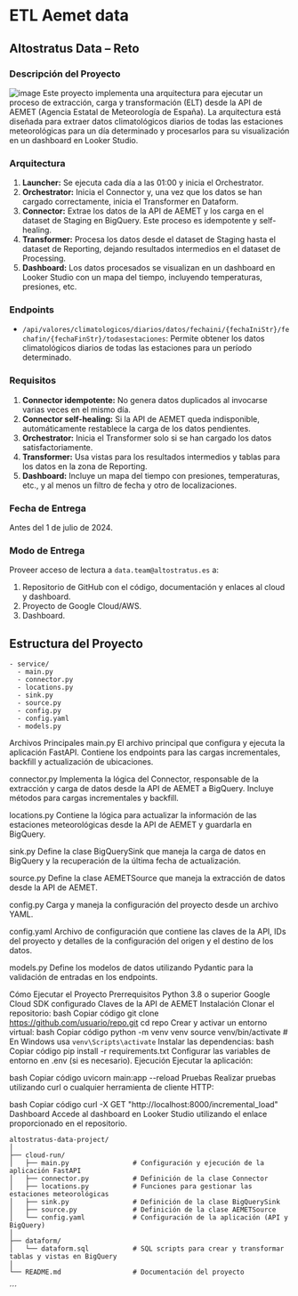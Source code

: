 # ETL Aemet data
## Altostratus Data – Reto

### Descripción del Proyecto
![image](https://github.com/pglez12/dataaemet/assets/135646732/d588c54a-5ae3-4e70-8ed0-5e66715cabf4)
Este proyecto implementa una arquitectura para ejecutar un proceso de extracción, carga y transformación (ELT) desde la API de AEMET (Agencia Estatal de Meteorología de España). La arquitectura está diseñada para extraer datos climatológicos diarios de todas las estaciones meteorológicas para un día determinado y procesarlos para su visualización en un dashboard en Looker Studio.

### Arquitectura

1. **Launcher:** Se ejecuta cada día a las 01:00 y inicia el Orchestrator.
2. **Orchestrator:** Inicia el Connector y, una vez que los datos se han cargado correctamente, inicia el Transformer en Dataform.
3. **Connector:** Extrae los datos de la API de AEMET y los carga en el dataset de Staging en BigQuery. Este proceso es idempotente y self-healing.
4. **Transformer:** Procesa los datos desde el dataset de Staging hasta el dataset de Reporting, dejando resultados intermedios en el dataset de Processing.
5. **Dashboard:** Los datos procesados se visualizan en un dashboard en Looker Studio con un mapa del tiempo, incluyendo temperaturas, presiones, etc.

### Endpoints

- `/api/valores/climatologicos/diarios/datos/fechaini/{fechaIniStr}/fechafin/{fechaFinStr}/todasestaciones`: Permite obtener los datos climatológicos diarios de todas las estaciones para un período determinado.

### Requisitos

1. **Connector idempotente:** No genera datos duplicados al invocarse varias veces en el mismo día.
2. **Connector self-healing:** Si la API de AEMET queda indisponible, automáticamente restablece la carga de los datos pendientes.
3. **Orchestrator:** Inicia el Transformer solo si se han cargado los datos satisfactoriamente.
4. **Transformer:** Usa vistas para los resultados intermedios y tablas para los datos en la zona de Reporting.
5. **Dashboard:** Incluye un mapa del tiempo con presiones, temperaturas, etc., y al menos un filtro de fecha y otro de localizaciones.

### Fecha de Entrega

Antes del 1 de julio de 2024.

### Modo de Entrega

Proveer acceso de lectura a `data.team@altostratus.es` a:

1. Repositorio de GitHub con el código, documentación y enlaces al cloud y dashboard.
2. Proyecto de Google Cloud/AWS.
3. Dashboard.

## Estructura del Proyecto

```text
- service/
  - main.py
  - connector.py
  - locations.py
  - sink.py
  - source.py
  - config.py
  - config.yaml
  - models.py
```

Archivos Principales
main.py
El archivo principal que configura y ejecuta la aplicación FastAPI. Contiene los endpoints para las cargas incrementales, backfill y actualización de ubicaciones.

connector.py
Implementa la lógica del Connector, responsable de la extracción y carga de datos desde la API de AEMET a BigQuery. Incluye métodos para cargas incrementales y backfill.

locations.py
Contiene la lógica para actualizar la información de las estaciones meteorológicas desde la API de AEMET y guardarla en BigQuery.

sink.py
Define la clase BigQuerySink que maneja la carga de datos en BigQuery y la recuperación de la última fecha de actualización.

source.py
Define la clase AEMETSource que maneja la extracción de datos desde la API de AEMET.

config.py
Carga y maneja la configuración del proyecto desde un archivo YAML.

config.yaml
Archivo de configuración que contiene las claves de la API, IDs del proyecto y detalles de la configuración del origen y el destino de los datos.

models.py
Define los modelos de datos utilizando Pydantic para la validación de entradas en los endpoints.

Cómo Ejecutar el Proyecto
Prerrequisitos
Python 3.8 o superior
Google Cloud SDK configurado
Claves de la API de AEMET
Instalación
Clonar el repositorio:
bash
Copiar código
git clone https://github.com/usuario/repo.git
cd repo
Crear y activar un entorno virtual:
bash
Copiar código
python -m venv venv
source venv/bin/activate  # En Windows usa `venv\Scripts\activate`
Instalar las dependencias:
bash
Copiar código
pip install -r requirements.txt
Configurar las variables de entorno en .env (si es necesario).
Ejecución
Ejecutar la aplicación:

bash
Copiar código
uvicorn main:app --reload
Pruebas
Realizar pruebas utilizando curl o cualquier herramienta de cliente HTTP:

bash
Copiar código
curl -X GET "http://localhost:8000/incremental_load"
Dashboard
Accede al dashboard en Looker Studio utilizando el enlace proporcionado en el repositorio.


```
altostratus-data-project/
│
├── cloud-run/
│   ├── main.py                # Configuración y ejecución de la aplicación FastAPI
│   ├── connector.py           # Definición de la clase Connector
│   ├── locations.py           # Funciones para gestionar las estaciones meteorológicas
│   ├── sink.py                # Definición de la clase BigQuerySink
│   ├── source.py              # Definición de la clase AEMETSource
│   └── config.yaml            # Configuración de la aplicación (API y BigQuery)
│
├── dataform/
│   └── dataform.sql           # SQL scripts para crear y transformar tablas y vistas en BigQuery
│
└── README.md                  # Documentación del proyecto
```
´´´
